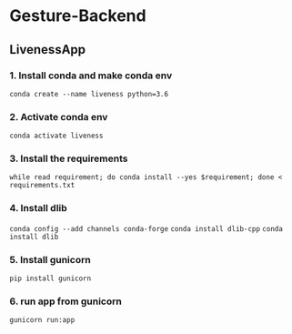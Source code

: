 # Gesture-Backend

## LivenessApp

### 1. Install conda and make conda env
`conda create --name liveness python=3.6`

### 2. Activate conda env
`conda activate liveness`

### 3. Install the requirements
`while read requirement; do conda install --yes $requirement; done < requirements.txt`

### 4. Install dlib
`conda config --add channels conda-forge`
`conda install dlib-cpp`
`conda install dlib`

### 5. Install gunicorn
`pip install gunicorn`

### 6. run app from gunicorn
`gunicorn run:app`
